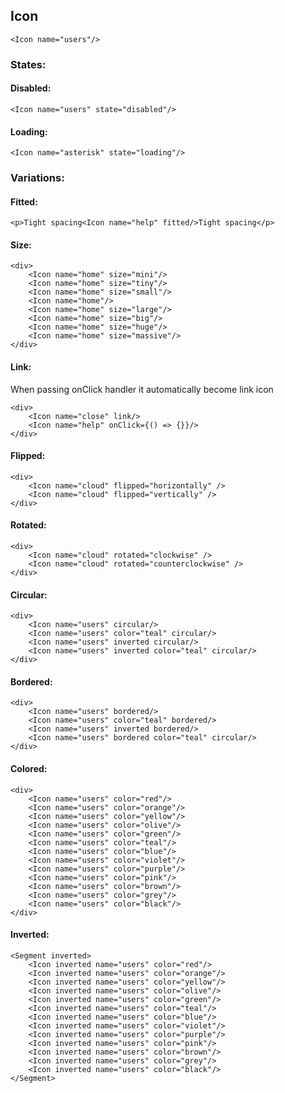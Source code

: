 ## Icon

    <Icon name="users"/>

### States:

#### Disabled:

    <Icon name="users" state="disabled"/>

#### Loading:

    <Icon name="asterisk" state="loading"/>

### Variations:

#### Fitted:

    <p>Tight spacing<Icon name="help" fitted/>Tight spacing</p>

#### Size:

    <div>
        <Icon name="home" size="mini"/>
        <Icon name="home" size="tiny"/>
        <Icon name="home" size="small"/>
        <Icon name="home"/>
        <Icon name="home" size="large"/>
        <Icon name="home" size="big"/>
        <Icon name="home" size="huge"/>
        <Icon name="home" size="massive"/>
    </div>

#### Link:

When passing onClick handler it automatically become link icon

    <div>
        <Icon name="close" link/>
        <Icon name="help" onClick={() => {}}/>
    </div>

#### Flipped:

    <div>
        <Icon name="cloud" flipped="horizontally" />
        <Icon name="cloud" flipped="vertically" />
    </div>

#### Rotated:

    <div>
        <Icon name="cloud" rotated="clockwise" />
        <Icon name="cloud" rotated="counterclockwise" />
    </div>

#### Circular:

    <div>
        <Icon name="users" circular/>
        <Icon name="users" color="teal" circular/>
        <Icon name="users" inverted circular/>
        <Icon name="users" inverted color="teal" circular/>
    </div>

#### Bordered:

    <div>
        <Icon name="users" bordered/>
        <Icon name="users" color="teal" bordered/>
        <Icon name="users" inverted bordered/>
        <Icon name="users" bordered color="teal" circular/>
    </div>

#### Colored:

    <div>
        <Icon name="users" color="red"/>
        <Icon name="users" color="orange"/>
        <Icon name="users" color="yellow"/>
        <Icon name="users" color="olive"/>
        <Icon name="users" color="green"/>
        <Icon name="users" color="teal"/>
        <Icon name="users" color="blue"/>
        <Icon name="users" color="violet"/>
        <Icon name="users" color="purple"/>
        <Icon name="users" color="pink"/>
        <Icon name="users" color="brown"/>
        <Icon name="users" color="grey"/>
        <Icon name="users" color="black"/>
    </div>

#### Inverted:

    <Segment inverted>
        <Icon inverted name="users" color="red"/>
        <Icon inverted name="users" color="orange"/>
        <Icon inverted name="users" color="yellow"/>
        <Icon inverted name="users" color="olive"/>
        <Icon inverted name="users" color="green"/>
        <Icon inverted name="users" color="teal"/>
        <Icon inverted name="users" color="blue"/>
        <Icon inverted name="users" color="violet"/>
        <Icon inverted name="users" color="purple"/>
        <Icon inverted name="users" color="pink"/>
        <Icon inverted name="users" color="brown"/>
        <Icon inverted name="users" color="grey"/>
        <Icon inverted name="users" color="black"/>
    </Segment>

